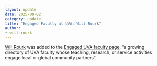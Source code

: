```yaml
---
layout: update
date: 2025-09-02
category: update
title: "Engaged Faculty at UVA: Will Rourk"
author:
- will-rourk
---
```


[Will Rourk](/people/will-rourk) was added to the [Engaged UVA faculty page](https://engageduva.virginia.edu/faculty), “a growing directory of UVA faculty whose teaching, research, or service activities engage local or global community partners”.